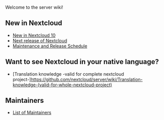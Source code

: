 Welcome to the server wiki!

## New in Nextcloud

* [New in Nextcloud 10](https://github.com/nextcloud/server/wiki/Nextcloud-10-Features)
* [Next release of Nextcloud](Next-release-of-Nextcloud)
* [Maintenance and Release Schedule](https://github.com/nextcloud/server/wiki/Maintenance-and-Release-Schedule)

## Want to see Nextcloud in your native language?
* [Translation knowledge -valid for complete nextcloud project-]https://github.com/nextcloud/server/wiki/Translation-knowledge-(valid-for-whole-nextcloud-project)

## Maintainers

* [List of Maintainers](https://github.com/nextcloud/server/wiki/Maintainers)